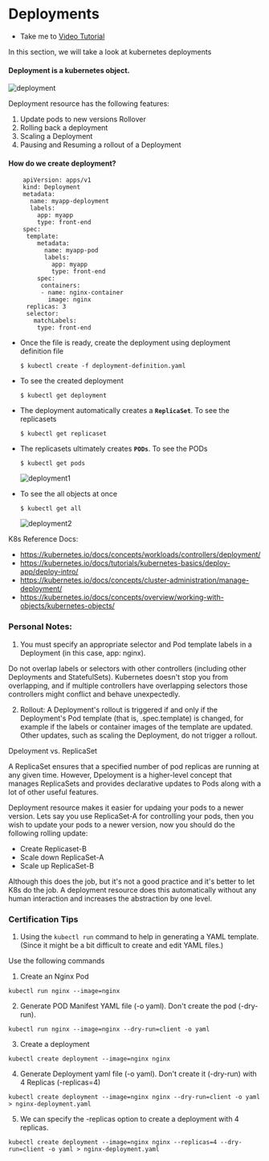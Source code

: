 # Deployments
  - Take me to [Video Tutorial](https://kodekloud.com/topic/deployments-3/)

In this section, we will take a look at kubernetes deployments

#### Deployment is a kubernetes object. 
  
 ![deployment](../../images/deployment.PNG)

 Deployment resource has the following features:
  1. Update pods to new versions
  Rollover
  2. Rolling back a deployment
  3. Scaling a Deployment
  4. Pausing and Resuming a rollout of a Deployment

#### How do we create deployment?

```
    apiVersion: apps/v1
    kind: Deployment
    metadata:
      name: myapp-deployment
      labels:
        app: myapp
        type: front-end
    spec:
     template:
        metadata:
          name: myapp-pod
          labels:
            app: myapp
            type: front-end
        spec:
         containers:
         - name: nginx-container
           image: nginx
     replicas: 3
     selector:
       matchLabels:
        type: front-end
 ```
- Once the file is ready, create the deployment using deployment definition file
  ```
  $ kubectl create -f deployment-definition.yaml
  ```
- To see the created deployment
  ```
  $ kubectl get deployment
  ```
- The deployment automatically creates a **`ReplicaSet`**. To see the replicasets
  ```
  $ kubectl get replicaset
  ```
- The replicasets ultimately creates **`PODs`**. To see the PODs
  ```
  $ kubectl get pods
  ```
    
  ![deployment1](../../images/deployment1.PNG)
  
- To see the all objects at once
  ```
  $ kubectl get all
  ```
  ![deployment2](../../images/deployment2.PNG)
  
K8s Reference Docs:
- https://kubernetes.io/docs/concepts/workloads/controllers/deployment/
- https://kubernetes.io/docs/tutorials/kubernetes-basics/deploy-app/deploy-intro/
- https://kubernetes.io/docs/concepts/cluster-administration/manage-deployment/
- https://kubernetes.io/docs/concepts/overview/working-with-objects/kubernetes-objects/


### Personal Notes:
1. You must specify an appropriate selector and Pod template labels in a Deployment (in this case, app: nginx).

Do not overlap labels or selectors with other controllers (including other Deployments and StatefulSets). Kubernetes doesn't stop you from overlapping, and if multiple controllers have overlapping selectors those controllers might conflict and behave unexpectedly.

2. Rollout: A Deployment's rollout is triggered if and only if the Deployment's Pod template (that is, .spec.template) is changed, for example if the labels or container images of the template are updated. Other updates, such as scaling the Deployment, do not trigger a rollout.

Dpeloyment vs. ReplicaSet

A ReplicaSet ensures that a specified number of pod replicas are running at any given time. However, Dpeloyment is a higher-level concept that manages ReplicaSets and provides declarative updates to Pods along with a lot of other useful features.

Deployment resource makes it easier for updaing your pods to a newer version.
Lets say you use ReplicaSet-A for controlling your pods, then you wish to update your pods to a newer version, now you should do the following rolling update:
  - Create Replicaset-B
  - Scale down ReplicaSet-A
  - Scale up ReplicaSet-B

Although this does the job, but it's not a good practice and it's better to let K8s do the job.
A deployment resource does this automatically without any human interaction and increases the abstraction by one level.

### Certification Tips
1. Using the `kubectl run` command to help in generating a YAML template. (Since it might be a bit difficult to create and edit YAML files.)

Use the following commands
1. Create an Nginx Pod
```
kubectl run nginx --image=nginx
```
2. Generate POD Manifest YAML file (-o yaml). Don't create the pod (-dry-run).
```
kubectl run nginx --image=nginx --dry-run=client -o yaml
```
3. Create a deployment
```
kubectl create deployment --image=nginx nginx
```
4. Generate Deployment yaml file (-o yaml). Don't create it (-dry-run) with 4 Replicas (-replicas=4)
```
kubectl create deployment --image=nginx nginx --dry-run=client -o yaml > nginx-deployment.yaml
```
5. We can specify the -replicas option to create a deployment with 4 replicas.
```
kubectl create deployment --image=nginx nginx --replicas=4 --dry-run=client -o yaml > nginx-deployment.yaml
```